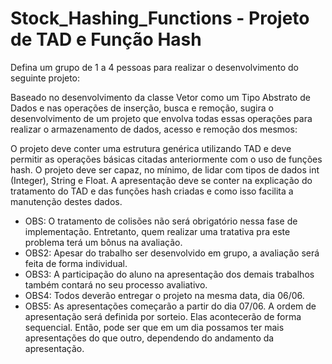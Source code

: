 # Stock_Hashing_Functions - Projeto de TAD e Função Hash

Defina um grupo de 1 a 4 pessoas para realizar o desenvolvimento do seguinte projeto:

Baseado no desenvolvimento da classe Vetor como um Tipo Abstrato de Dados e nas operações de inserção, busca e remoção, sugira o desenvolvimento de um projeto que envolva todas essas operações para realizar o armazenamento de dados, acesso e remoção dos mesmos:

O projeto deve conter uma estrutura genérica utilizando TAD e deve permitir as operações básicas citadas anteriormente com o uso de funções hash.
O projeto deve ser capaz, no mínimo, de lidar com tipos de dados int (Integer), String e Float.
A apresentação deve se conter na explicação do tratamento do TAD e das funções hash criadas e como isso facilita a manutenção destes dados.

- OBS: O tratamento de colisões não será obrigatório nessa fase de implementação. Entretanto, quem realizar uma tratativa pra este problema terá um bônus na avaliação.
- OBS2: Apesar do trabalho ser desenvolvido em grupo, a avaliação será feita de forma individual.
- OBS3: A participação do aluno na apresentação dos demais trabalhos também contará no seu processo avaliativo.
- OBS4: Todos deverão entregar o projeto na mesma data, dia 06/06.
- OBS5: As apresentações começarão a partir do dia 07/06. A ordem de apresentação será definida por sorteio. Elas acontecerão de forma sequencial. Então, pode ser que em um dia possamos ter mais apresentações do que outro, dependendo do andamento da apresentação.
